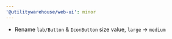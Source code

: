 ```yaml
---
'@utilitywarehouse/web-ui': minor
---
```


- Rename `lab/Button` & `IconButton` size value, `large` -> `medium`

